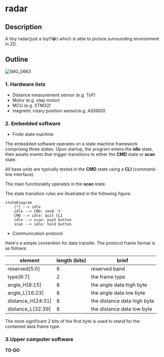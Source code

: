 # radar

## Description

A tiny radar(just a toy!!😂) which is able to picture surrounding environment in 2D.

## Outline

![IMG_0663](https://github.com/ChiChiNuts/radar/assets/53371258/a351debb-7db0-4611-be5e-7976f9033d4a)

### 1. Hardware lists

- Distance measurement sensor (e.g. ToF)
- Motor (e.g. step motor)
- MCU (e.g. STM32)
- magnetic rotary position sensor(e.g. AS5600)

### 2. Embedded software

- Finite state machine

The embedded software operates on a state machine framework comprising three states. Upon startup, the program enters the **idle** state, then awaits events that trigger transitions to either the **CMD** state or **scan** state.

All base units are typically tested in the **CMD** state using a **CLI** (command-line interface).

The main functionality operates in the **scan** state.

The state transition rules are illustrated in the following figure:

```mermaid
stateDiagram
	[*] --> idle
	idle --> CMD: send 'S'
	CMD --> idle: quit CLI
	idle --> scan: push button
	scan --> idle: hold button
```

- Communication protocol

Here's a simple convention for data transfer. The protocol frame format is as follows:

| element           | length (bits) | brief                       |
| ----------------- | ------------- | --------------------------- |
| reserved[5:0]     | 6             | reserved band               |
| type[6:7]         | 2             | the frame type              |
| angle_H[8:15]     | 8             | the angle data high byte    |
| angle_L[16:23]    | 8             | the angle data low byte     |
| distance_H[24:31] | 8             | the distance data high byte |
| distance_L[32:39] | 8             | the distance data low byte  |

The most significant 2 bits of the first byte is used to  stand for the contained data frame type.

### 3.Upper computer software

**TO-DO**
